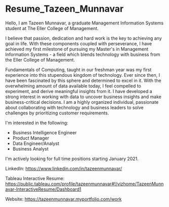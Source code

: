 # Resume_Tazeen_Munnavar

Hello, I am Tazeen Munnavar, a graduate Management Information Systems student at The Eller College of Management.

I believe that passion, dedication and hard work is the key to achieving any goal in life. With these components coupled with perseverance, I have achieved my first milestone of pursuing my Master's in Management Information Systems - a field which blends technology with business from the Eller College of Management.

Fundamentals of Computing, taught in our freshman year was my first experience into this stupendous kingdom of technology. Ever since then, I have been fascinated by this sphere and determined to excel in it. With the overwhelming amount of data available today, I feel compelled to experiment, and derive meaningful insights from it. I have developed a strong interest in working with data to uncover business insights and make business-critical decisions. I am a highly organized individual, passionate about collaborating with technology and business leaders to solve challenges by prioritizing customer requirements. 

I'm interested in the following:
- Business Intelligence Engineer
- Product Manager
- Data Engineer/Analyst
- Business Analyst

I'm actively looking for full time positions starting January 2021. 

LinkedIn: https://www.linkedin.com/in/tazeenmunnavar/

Tableau Interactive Resume: https://public.tableau.com/profile/tazeenmunnavar#!/vizhome/TazeenMunnavar-InteractiveResume/Dashboard1

Website: https://tazeenmunnavar.myportfolio.com/work


